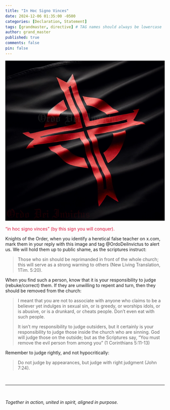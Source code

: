 ```yaml
---
title: "In Hoc Signo Vinces"
date: 2024-12-06 01:35:00 -0500
categories: [Declaration, Statement]
tags: [grandmaster, directive] # TAG names should always be lowercase
author: grand_master
published: true
comments: false
pin: false
---
```


![in-hoc-signo-vinces](/assets/in-hoc-signo-vinces.png)

<span style="color:crimson;">&ldquo;in hoc signo vinces&rdquo; (by this sign you will conquer).</span>

Knights of the Order, when you identify a heretical false teacher on x.com, mark them in your reply with this image and tag @OrdoDeiInvictus to alert us. We will hold them up to public shame, as the scriptures instruct:

> Those who sin should be reprimanded in front of the whole church; this will serve as a strong warning to others (New Living Translation, 1Tim. 5:20).

When you find such a person, know that it is your responsibility to judge (rebuke/correct) them. If they are unwilling to repent and turn, then they should be removed from the church:

> I meant that you are not to associate with anyone who claims to be a believer yet indulges in sexual sin, or is greedy, or worships idols, or is abusive, or is a drunkard, or cheats people. Don’t even eat with such people.
>
> It isn’t my responsibility to judge outsiders, but it certainly is your responsibility to judge those inside the church who are sinning. God will judge those on the outside; but as the Scriptures say, “You must remove the evil person from among you” (1 Corinthians 5:11-13)

Remember to judge rightly, and not hypocritically:

> Do not judge by appearances, but judge with right judgment (John 7:24).

<!-- “Those who sin should be reprimanded in front of the whole church; this will serve as a strong warning to others”... “it certainly is your responsibility to judge those inside the church who are sinning”... “You must remove the evil person from among you“ — The Apostle Paul -->


<br>

---

<br>

*Together in action, united in spirit, aligned in purpose.*

<script>
    var refTagger = {
        settings: {
            bibleVersion: 'NLT',
            tooltipStyle: 'dark'
        }
    };

    (function(d, t) {
        var n=d.querySelector('[nonce]');
        refTagger.settings.nonce = n && (n.nonce||n.getAttribute('nonce'));
        var g = d.createElement(t), s = d.getElementsByTagName(t)[0];
        g.src = 'https://api.reftagger.com/v2/RefTagger.js';
        g.nonce = refTagger.settings.nonce;
        s.parentNode.insertBefore(g, s);
    }(document, 'script'));
</script>
